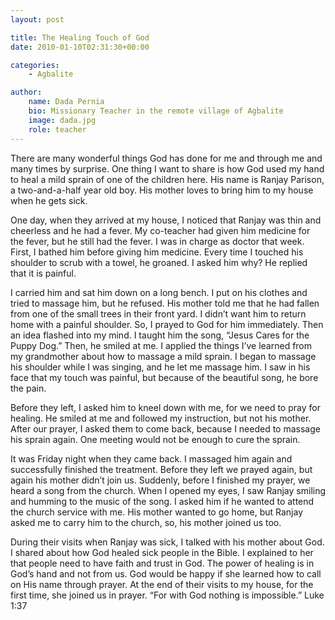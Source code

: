 ```yaml
---
layout: post

title: The Healing Touch of God
date: 2010-01-10T02:31:30+00:00

categories:
    - Agbalite

author:
    name: Dada Pernia
    bio: Missionary Teacher in the remote village of Agbalite
    image: dada.jpg
    role: teacher
---
```


There are many wonderful things God has done for me and through me and many times by surprise. One thing I want to share is how God used my hand to heal a mild sprain of one of the children here. His name is Ranjay Parison, a two-and-a-half year old boy. His mother loves to bring him to my house when he gets sick.

One day, when they arrived at my house, I noticed that Ranjay was thin and cheerless and he had a fever. My co-teacher had given him medicine for the fever, but he still had the fever. I was in charge as doctor that week. First, I bathed him before giving him medicine. Every time I touched his shoulder to scrub with a towel, he groaned. I asked him why? He replied that it is painful.<!-- more -->

I carried him and sat him down on a long bench. I put on his clothes and tried to massage him, but he refused. His mother told me that he had fallen from one of the small trees in their front yard. I didn’t want him to return home with a painful shoulder. So, I prayed to God for him immediately. Then an idea flashed into my mind. I taught him the song, “Jesus Cares for the Puppy Dog.” Then, he smiled at me. I applied the things I’ve learned from my grandmother about how to massage a mild sprain. I began to massage his shoulder while I was singing, and he let me massage him. I saw in his face that my touch was painful, but because of the beautiful song, he bore the pain.

Before they left, I asked him to kneel down with me, for we need to pray for healing. He smiled at me and followed my instruction, but not his mother. After our prayer, I asked them to come back, because I needed to massage his sprain again. One meeting would not be enough to cure the sprain.

It was Friday night when they came back. I massaged him again and successfully finished the treatment. Before they left we prayed again, but again his mother didn’t join us. Suddenly, before I finished my prayer, we heard a song from the church. When I opened my eyes, I saw Ranjay smiling and humming to the music of the song. I asked him if he wanted to attend the church service with me. His mother wanted to go home, but Ranjay asked me to carry him to the church, so, his mother joined us too.

During their visits when Ranjay was sick, I talked with his mother about God. I shared about how God healed sick people in the Bible. I explained to her that people need to have faith and trust in God. The power of healing is in God’s hand and not from us. God would be happy if she learned how to call on His name through prayer. At the end of their visits to my house, for the first time, she joined us in prayer. “For with God nothing is impossible.” Luke 1:37
